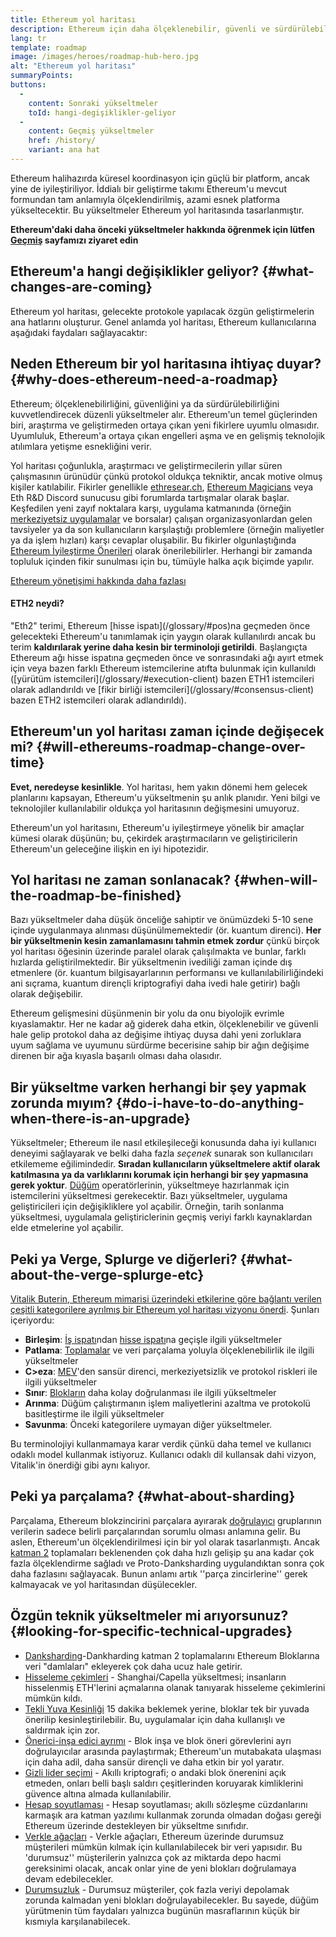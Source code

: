 ```yaml
---
title: Ethereum yol haritası
description: Ethereum için daha ölçeklenebilir, güvenli ve sürdürülebilir olmanın yolu.
lang: tr
template: roadmap
image: /images/heroes/roadmap-hub-hero.jpg
alt: "Ethereum yol haritası"
summaryPoints:
buttons:
  - 
    content: Sonraki yükseltmeler
    toId: hangi-degişiklikler-geliyor
  - 
    content: Geçmiş yükseltmeler
    href: /history/
    variant: ana hat
---
```


Ethereum halihazırda küresel koordinasyon için güçlü bir platform, ancak yine de iyileştiriliyor. İddialı bir geliştirme takımı Ethereum'u mevcut formundan tam anlamıyla ölçeklendirilmiş, azami esnek platforma yükseltecektir. Bu yükseltmeler Ethereum yol haritasında tasarlanmıştır.

**Ethereum'daki daha önceki yükseltmeler hakkında öğrenmek için lütfen [Geçmiş](/history/) sayfamızı ziyaret edin**

## Ethereum'a hangi değişiklikler geliyor? {#what-changes-are-coming}

Ethereum yol haritası, gelecekte protokole yapılacak özgün geliştirmelerin ana hatlarını oluşturur. Genel anlamda yol haritası, Ethereum kullanıcılarına aşağıdaki faydaları sağlayacaktır:

<CardGrid>
  <RoadmapActionCard
    href="/roadmap/scaling"
    title="Daha ucuz işlemler"
    image="scaling"
    description="Rollups are too expensive and rely on centralized components, causing users to place too much trust in their operators. The roadmap includes fixes for both of these problems."
    buttonText="More on reducing fees"
  />
  <RoadmapActionCard
    href="/roadmap/security"
    title="Daha fazla güvenlik"
    image="security"
    description="Ethereum is already very secure but it can be made even stronger, ready to withstand all kinds of attack far into the future."
    buttonText="More on security"
  />
  <RoadmapActionCard
    href="/roadmap/user-experience"
    title="Daha iyi kullanıcı deneyimi"
    image="userExperience"
    description="More support for smart contract wallets and light-weight nodes will make using Ethereum simpler and safer."
    buttonText="More on user experience"
  />
  <RoadmapActionCard
    href="/roadmap/future-proofing"
    title="Gelecek garantisi"
    image="futureProofing"
    description="Ethereum researchers and developers are solving tomorrow's problems today, readying the network for future generations."
    buttonText="More on future proofing"
  />
</CardGrid>

## Neden Ethereum bir yol haritasına ihtiyaç duyar? {#why-does-ethereum-need-a-roadmap}

Ethereum; ölçeklenebilirliğini, güvenliğini ya da sürdürülebilirliğini kuvvetlendirecek düzenli yükseltmeler alır. Ethereum'un temel güçlerinden biri, araştırma ve geliştirmeden ortaya çıkan yeni fikirlere uyumlu olmasıdır. Uyumluluk, Ethereum'a ortaya çıkan engelleri aşma ve en gelişmiş teknolojik atılımlara yetişme esnekliğini verir.

<RoadmapImageContent title="Yol haritası nasıl tanımlandı">

Yol haritası çoğunlukla, araştırmacı ve geliştirmecilerin yıllar süren çalışmasının ürünüdür çünkü protokol oldukça tekniktir, ancak motive olmuş kişiler katılabilir. Fikirler genellikle [ethresear.ch](https://ethresear.ch/), [Ethereum Magicians](https://ethereum-magicians.org/) veya Eth R&D Discord sunucusu gibi forumlarda tartışmalar olarak başlar. Keşfedilen yeni zayıf noktalara karşı, uygulama katmanında (örneğin [merkeziyetsiz uygulamalar](/glossary/#dapp) ve borsalar) çalışan organizasyonlardan gelen tavsiyeler ya da son kullanıcıların karşılaştığı problemlere (örneğin maliyetler ya da işlem hızları) karşı cevaplar oluşabilir. Bu fikirler olgunlaştığında [Ethereum İyileştirme Önerileri](https://eips.ethereum.org/) olarak önerilebilirler. Herhangi bir zamanda topluluk içinden fikir sunulması için bu, tümüyle halka açık biçimde yapılır.

[Ethereum yönetişimi hakkında daha fazlası](/governance/)

</RoadmapImageContent>

<InfoBanner mb={8}>
  <h4 style={{ marginTop: 0 }}>ETH2 neydi?</h4>

  <p>"Eth2" terimi, Ethereum [hisse ispatı](/glossary/#pos)na geçmeden önce gelecekteki Ethereum'u tanımlamak için yaygın olarak kullanılırdı ancak bu terim <strong>kaldırılarak yerine daha kesin bir terminoloji getirildi</strong>. Başlangıçta Ethereum ağı hisse ispatına geçmeden önce ve sonrasındaki ağı ayırt etmek için veya bazen farklı Ethereum istemcilerine atıfta bulunmak için kullanıldı ([yürütüm istemcileri](/glossary/#execution-client) bazen ETH1 istemcileri olarak adlandırıldı ve [fikir birliği istemcileri](/glossary/#consensus-client) bazen ETH2 istemcileri olarak adlandırıldı).</p>

</InfoBanner>

## Ethereum'un yol haritası zaman içinde değişecek mi? {#will-ethereums-roadmap-change-over-time}

**Evet, neredeyse kesinlikle**. Yol haritası, hem yakın dönemi hem gelecek planlarını kapsayan, Ethereum'u yükseltmenin şu anlık planıdır. Yeni bilgi ve teknolojiler kullanılabilir oldukça yol haritasının değişmesini umuyoruz.

Ethereum'un yol haritasını, Ethereum'u iyileştirmeye yönelik bir amaçlar kümesi olarak düşünün; bu, çekirdek araştırmacıların ve geliştiricilerin Ethereum'un geleceğine ilişkin en iyi hipotezidir.

## Yol haritası ne zaman sonlanacak? {#when-will-the-roadmap-be-finished}

Bazı yükseltmeler daha düşük önceliğe sahiptir ve önümüzdeki 5-10 sene içinde uygulanmaya alınması düşünülmemektedir (ör. kuantum direnci). **Her bir yükseltmenin kesin zamanlamasını tahmin etmek zordur** çünkü birçok yol haritası öğesinin üzerinde paralel olarak çalışılmakta ve bunlar, farklı hızlarda geliştirilmektedir. Bir yükseltmenin ivediliği zaman içinde dış etmenlere (ör. kuantum bilgisayarlarının performansı ve kullanılabilirliğindeki ani sıçrama, kuantum dirençli kriptografiyi daha ivedi hale getirir) bağlı olarak değişebilir.

Ethereum gelişmesini düşünmenin bir yolu da onu biyolojik evrimle kıyaslamaktır. Her ne kadar ağ giderek daha etkin, ölçeklenebilir ve güvenli hale gelip protokol daha az değişime ihtiyaç duysa dahi yeni zorluklara uyum sağlama ve uyumunu sürdürme becerisine sahip bir ağın değişime direnen bir ağa kıyasla başarılı olması daha olasıdır.

## Bir yükseltme varken herhangi bir şey yapmak zorunda mıyım? {#do-i-have-to-do-anything-when-there-is-an-upgrade}

Yükseltmeler; Ethereum ile nasıl etkileşileceği konusunda daha iyi kullanıcı deneyimi sağlayarak ve belki daha fazla <i>seçenek</i> sunarak son kullanıcıları etkilememe eğilimindedir. **Sıradan kullanıcıların yükseltmelere aktif olarak katılmasına ya da varlıklarını korumak için herhangi bir şey yapmasına gerek yoktur**. [Düğüm](/glossary/#node) operatörlerinin, yükseltmeye hazırlanmak için istemcilerini yükseltmesi gerekecektir. Bazı yükseltmeler, uygulama geliştiricileri için değişikliklere yol açabilir. Örneğin, tarih sonlanma yükseltmesi, uygulamala geliştiriclerinin geçmiş veriyi farklı kaynaklardan elde etmelerine yol açabilir.

## Peki ya Verge, Splurge ve diğerleri? {#what-about-the-verge-splurge-etc}

[Vitalik Buterin, Ethereum mimarisi üzerindeki etkilerine göre bağlantı verilen çeşitli kategorilere ayrılmış bir Ethereum yol haritası vizyonu önerdi](https://twitter.com/VitalikButerin/status/1741190491578810445). Şunları içeriyordu:

- **Birleşim**: [İş ispatı](/glossary/#pow)ndan [hisse ispatı](/glossary/#pos)na geçişle ilgili yükseltmeler
- **Patlama**: [Toplamalar](/glossary/#rollups) ve veri parçalama yoluyla ölçeklenebilirlik ile ilgili yükseltmeler
- **C>eza**: [MEV](/glossary/#mev)'den sansür direnci, merkeziyetsizlik ve protokol riskleri ile ilgili yükseltmeler
- **Sınır**: [Blokların](/glossary/#block) daha kolay doğrulanması ile ilgili yükseltmeler
- **Arınma**: Düğüm çalıştırmanın işlem maliyetlerini azaltma ve protokolü basitleştirme ile ilgili yükseltmeler
- **Savunma**: Önceki kategorilere uymayan diğer yükseltmeler.

Bu terminolojiyi kullanmamaya karar verdik çünkü daha temel ve kullanıcı odaklı model kullanmak istiyoruz. Kullanıcı odaklı dil kullansak dahi vizyon, Vitalik'in önerdiği gibi aynı kalıyor.

## Peki ya parçalama? {#what-about-sharding}

Parçalama, Ethereum blokzincirini parçalara ayırarak [doğrulayıcı](/glossary/#validator) gruplarının verilerin sadece belirli parçalarından sorumlu olması anlamına gelir. Bu aslen, Ethereum'un ölçeklendirilmesi için bir yol olarak tasarlanmıştı. Ancak [katman 2](/glossary/#layer-2) toplamaları beklenenden çok daha hızlı gelişip şu ana kadar çok fazla ölçeklendirme sağladı ve Proto-Danksharding uygulandıktan sonra çok daha fazlasını sağlayacak. Bunun anlamı artık ''parça zincirlerine'' gerek kalmayacak ve yol haritasından düşülecekler.

## Özgün teknik yükseltmeler mi arıyorsunuz? {#looking-for-specific-technical-upgrades}

- [Danksharding](/roadmap/danksharding)-Dankharding katman 2 toplamalarını Ethereum Bloklarına veri "damlaları" ekleyerek çok daha ucuz hale getirir.
- [Hisseleme çekimleri](/staking/withdrawals) - Shanghai/Capella yükseltmesi; insanların hisselenmiş ETH'lerini açmalarına olanak tanıyarak hisseleme çekimlerini mümkün kıldı.
- [Tekli Yuva Kesinliği](/roadmap/single-slot-finality) 15 dakika beklemek yerine, bloklar tek bir yuvada önerilip kesinleştirilebilir. Bu, uygulamalar için daha kullanışlı ve saldırmak için zor.
- [Önerici-inşa edici ayrımı](/roadmap/pbs) - Blok inşa ve blok öneri görevlerini ayrı doğrulayıcılar arasında paylaştırmak; Ethereum'un mutabakata ulaşması için daha adil, daha sansür dirençli ve daha etkin bir yol yaratır.
- [Gizli lider seçimi](/roadmap/secret-leader-election) - Akıllı kriptografi; o andaki blok önerenini açık etmeden, onları belli başlı saldırı çeşitlerinden koruyarak kimliklerini güvence altına almada kullanılabilir.
- [Hesap soyutlaması](/roadmap/account-abstraction) - Hesap soyutlaması; akıllı sözleşme cüzdanlarını karmaşık ara katman yazılımı kullanmak zorunda olmadan doğası gereği Ethereum üzerinde destekleyen bir yükseltme sınıfıdır.
- [Verkle ağaçları](/roadmap/verkle-trees) - Verkle ağaçları, Ethereum üzerinde durumsuz müşterileri mümkün kılmak için kullanılabilecek bir veri yapısıdır. Bu 'durumsuz'' müşterilerin yalnızca çok az miktarda depo hacmi gereksinimi olacak, ancak onlar yine de yeni blokları doğrulamaya devam edebilecekler.
- [Durumsuzluk](/roadmap/statelessness) - Durumsuz müşteriler, çok fazla veriyi depolamak zorunda kalmadan yeni blokları doğrulayabilecekler. Bu sayede, düğüm yürütmenin tüm faydaları yalnızca bugünün masraflarının küçük bir kısmıyla karşılanabilecek.
